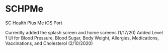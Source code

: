 # SCHPMe
SC Health Plus Me iOS Port

Currently added the splash screen and home screens (1/17/20)
Added Level 1 UI for Blood Pressure, Blood Sugar, Body Weight, Allergies, Medications, Vaccinations, and Cholesterol (2/10/2020)
